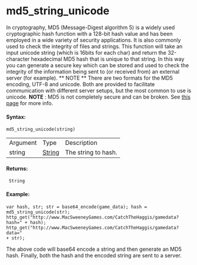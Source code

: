 # md5_string_unicode

In cryptography, MD5 (Message-Digest algorithm 5) is a widely used
cryptographic hash function with a 128-bit hash value and has been
employed in a wide variety of security applications. It is also commonly
used to check the integrity of files and strings. This function will
take an input unicode string (which is 16bits for each char) and return
the 32-character hexadecimal MD5 hash that is unique to that string. In
this way you can generate a secure key which can be stored and used to
check the integrity of the information being sent to (or received from)
an external server (for example). ** NOTE ** There are two formats for
the MD5 encoding, UTF-8 and unicode. Both are provided to facilitate
communication with different server setups, but the most common to use
is unicode. **NOTE** : MD5 is not completely secure and can be broken.
See [this page](https://en.wikipedia.org/wiki/MD5) for more info.

#### Syntax:

``` gml
md5_string_unicode(string)
```

|          |                                                                           |                     |
|----------|---------------------------------------------------------------------------|---------------------|
| Argument | Type                                                                      | Description         |
| string   |  [String](../../../../../GameMaker_Language/GML_Overview/Data_Types)  | The string to hash. |

#### Returns:

``` gml
 String
```

#### Example:

``` gml
var hash, str; str = base64_encode(game_data); hash = md5_string_unicode(str); http_get("http://www.MacSweeneyGames.com/CatchTheHaggis/gamedata?hash=" + hash); http_get("http://www.MacSweeneyGames.com/CatchTheHaggis/gamedata?data="
+ str);
```

The above code will base64 encode a string and then generate an MD5
hash. Finally, both the hash and the encoded string are sent to a
server.

